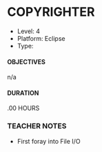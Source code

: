 # COPYRIGHTER
* Level: 4
* Platform: Eclipse
* Type: 

#### OBJECTIVES
n/a

#### DURATION
.00 HOURS

### TEACHER NOTES 

* First foray into File I/O